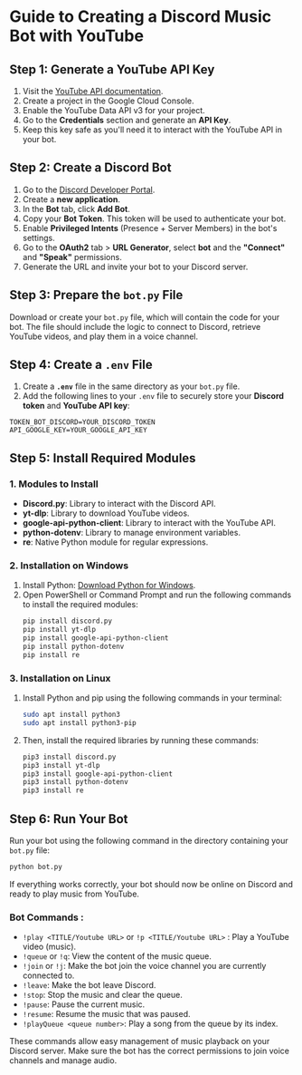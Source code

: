 # Guide to Creating a Discord Music Bot with YouTube

## Step 1: Generate a YouTube API Key

1. Visit the [YouTube API documentation](https://developers.google.com/youtube/v3/getting-started?hl=en).
2. Create a project in the Google Cloud Console.
3. Enable the YouTube Data API v3 for your project.
4. Go to the **Credentials** section and generate an **API Key**.
5. Keep this key safe as you'll need it to interact with the YouTube API in your bot.

## Step 2: Create a Discord Bot

1. Go to the [Discord Developer Portal](https://discord.com/developers/docs/intro).
2. Create a **new application**.
3. In the **Bot** tab, click **Add Bot**.
4. Copy your **Bot Token**. This token will be used to authenticate your bot.
5. Enable **Privileged Intents** (Presence + Server Members) in the bot's settings.
6. Go to the **OAuth2** tab > **URL Generator**, select **bot** and the **"Connect"** and **"Speak"** permissions.
7. Generate the URL and invite your bot to your Discord server.

## Step 3: Prepare the `bot.py` File

Download or create your `bot.py` file, which will contain the code for your bot. The file should include the logic to connect to Discord, retrieve YouTube videos, and play them in a voice channel.

## Step 4: Create a `.env` File

1. Create a **`.env`** file in the same directory as your `bot.py` file.
2. Add the following lines to your `.env` file to securely store your **Discord token** and **YouTube API key**:

```env
TOKEN_BOT_DISCORD=YOUR_DISCORD_TOKEN
API_GOOGLE_KEY=YOUR_GOOGLE_API_KEY
```

## Step 5: Install Required Modules

### 1. Modules to Install
- **Discord.py**: Library to interact with the Discord API.
- **yt-dlp**: Library to download YouTube videos.
- **google-api-python-client**: Library to interact with the YouTube API.
- **python-dotenv**: Library to manage environment variables.
- **re**: Native Python module for regular expressions.

### 2. Installation on Windows
1. Install Python: [Download Python for Windows](https://www.python.org/downloads/windows/).
2. Open PowerShell or Command Prompt and run the following commands to install the required modules:
    ```bash
    pip install discord.py
    pip install yt-dlp
    pip install google-api-python-client
    pip install python-dotenv
    pip install re
    ```

### 3. Installation on Linux
1. Install Python and pip using the following commands in your terminal:
    ```bash
    sudo apt install python3
    sudo apt install python3-pip
    ```
2. Then, install the required libraries by running these commands:
    ```bash
    pip3 install discord.py
    pip3 install yt-dlp
    pip3 install google-api-python-client
    pip3 install python-dotenv
    pip3 install re
    ```

## Step 6: Run Your Bot
Run your bot using the following command in the directory containing your `bot.py` file:
```bash
python bot.py
```
If everything works correctly, your bot should now be online on Discord and ready to play music from YouTube.

### Bot Commands :
- `!play <TITLE/Youtube URL>` or `!p <TITLE/Youtube URL>` : Play a YouTube video (music).
- `!queue` or `!q`: View the content of the music queue.
- `!join` or `!j`: Make the bot join the voice channel you are currently connected to.
- `!leave`: Make the bot leave Discord.
- `!stop`: Stop the music and clear the queue.
- `!pause`: Pause the current music.
- `!resume`: Resume the music that was paused.
- `!playQueue <queue number>`: Play a song from the queue by its index.

These commands allow easy management of music playback on your Discord server. Make sure the bot has the correct permissions to join voice channels and manage audio.